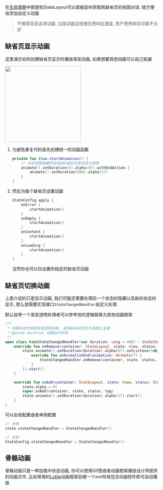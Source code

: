 在[生命周期](lifecycle.md)中就提到StateLayout可以直接监听获取到缺省页的视图对话, 很方便地添加自定义动画

> 不推荐盲目追求动画, 过度动画会拖慢应用响应速度, 用户使用体验可能不太好 <br>

## 缺省页显示动画

这里演示如何创建缺省页显示时播放渐变动画, 如果想要其他动画可以自己拓展

<img src="https://i.loli.net/2021/08/14/97rDSVuKIodF1wO.gif" width="250"/>

1. 为避免重复代码首先创建统一的动画函数

    ```kotlin
    private fun View.startAnimation() {
        // 先将视图隐藏然后在800毫秒内渐变显示视图
        animate().setDuration(0).alpha(0F).withEndAction {
            animate().setDuration(800).alpha(1F)
        }
    }
    ```

2. 然后为每个缺省页设置动画

    ```kotlin
    StateConfig.apply {
        onError {
            startAnimation()
        }
        onEmpty {
            startAnimation()
        }
        onContent {
            startAnimation()
        }
        onLoading {
            startAnimation()
        }
    }
    ```

    当然你也可以仅设置你指定的缺省页动画


## 缺省页切换动画

上面介绍的只是显示动画, 我们可能还需要处理前一个状态的隐藏以及新的状态的显示, 那么就需要实现接口`StateChangedHandler`自定义处理

默认自带一个渐变透明处理者可以参考他的逻辑替换为其他动画框架

```kotlin
/**
 * 切换状态时使用渐变透明动画. 显得缺省状态页不是那么生硬
 * @param duration 动画执行时间
 */
open class FadeStateChangedHandler(var duration: Long = 400) : StateChangedHandler {
    override fun onRemove(container: StateLayout, state: View, status: Status, tag: Any?) {
        state.animate().setDuration(duration).alpha(0f).setListener(object : AnimatorListenerAdapter() {
            override fun onAnimationEnd(animation: Animator?) {
                StateChangedHandler.onRemove(container, state, status, tag) // 等待动画执行完毕后删除旧的缺省页视图
            }
        }).start()
    }

    override fun onAdd(container: StateLayout, state: View, status: Status, tag: Any?) {
        state.alpha = 0f
        super.onAdd(container, state, status, tag)
        state.animate().setDuration(duration).alpha(1f).start()
    }
}
```


可以全局配置或者单例配置

```kotlin
// 单例
state.stateChangedHandler = StateChangedHandler()

// 全局
StateConfig.stateChangedHandler = StateChangedHandler()
```


## 骨骼动画

骨骼动画只是一种加载中状态动画, 你可以使用Gif图或者动画框架播放设计师提供的动画文件, 比如常用的[Lottie](https://airbnb.design/lottie/)动画框架创建一个xml布局包含动画控件即可自动播放

